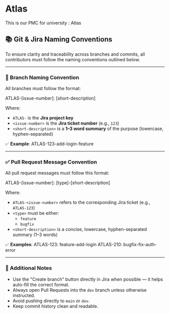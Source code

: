 # Atlas

This is our PMC for university : Atlas

## 📚 Git & Jira Naming Conventions

To ensure clarity and traceability across branches and commits, all contributors must follow the naming conventions outlined below.

---

### 🔀 Branch Naming Convention

All branches must follow the format:

ATLAS-[issue-number]: [short-description]

Where:

- `ATLAS-` is the **Jira project key**
- `<issue-number>` is the **Jira ticket number** (e.g., `123`)
- `<short-description>` is a **1–3 word summary** of the purpose (lowercase, hyphen-separated)

✅ **Example**:
ATLAS-123-add-login-feature

---

### ✅ Pull Request Message Convention

All pull request messages must follow this format:

ATLAS-[issue-number]: [type]-[short-description]

Where:

- `ATLAS-<issue-number>` refers to the corresponding Jira ticket (e.g., `ATLAS-123`)
- `<type>` must be either:
  - `feature`
  - `bugfix`
- `<short-description>` is a concise, lowercase, hyphen-separated summary (1–3 words)

✅ **Examples**:
ATLAS-123: feature-add-login
ATLAS-210: bugfix-fix-auth-error

---

### 📌 Additional Notes

- Use the "Create branch" button directly in Jira when possible — it helps auto-fill the correct format.
- Always open Pull Requests into the `dev` branch unless otherwise instructed.
- Avoid pushing directly to `main` or `dev`.
- Keep commit history clean and readable.
